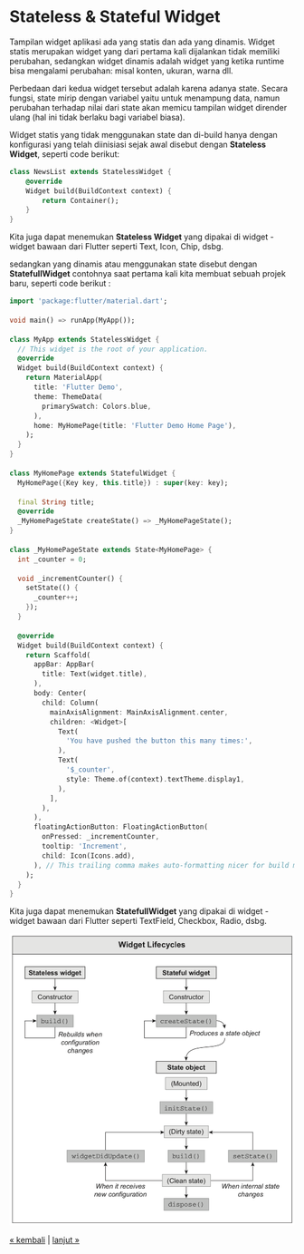 # Stateless & Stateful Widget

Tampilan widget aplikasi ada yang statis dan ada yang dinamis. Widget statis merupakan widget yang dari pertama kali dijalankan tidak memiliki perubahan, sedangkan widget dinamis adalah widget yang ketika runtime bisa mengalami perubahan: misal konten, ukuran, warna dll.

Perbedaan dari kedua widget tersebut adalah karena adanya state. Secara fungsi, state mirip dengan variabel yaitu untuk menampung data, namun perubahan terhadap nilai dari state akan memicu tampilan widget dirender ulang (hal ini tidak berlaku bagi variabel biasa).

Widget statis yang tidak menggunakan state dan di-build hanya dengan konfigurasi yang telah diinisiasi sejak awal disebut dengan **Stateless Widget**, seperti code berikut:

```dart
class NewsList extends StatelessWidget { 
    @override
    Widget build(BuildContext context) {
        return Container(); 
    }
}
```
Kita juga dapat menemukan **Stateless Widget** yang dipakai di widget - widget bawaan dari Flutter seperti Text, Icon, Chip, dsbg.


sedangkan yang dinamis atau menggunakan state disebut dengan **StatefullWidget** contohnya saat pertama kali kita membuat sebuah projek baru, seperti code berikut :

```dart
import 'package:flutter/material.dart';

void main() => runApp(MyApp());

class MyApp extends StatelessWidget {
  // This widget is the root of your application.
  @override
  Widget build(BuildContext context) {
    return MaterialApp(
      title: 'Flutter Demo',
      theme: ThemeData(
        primarySwatch: Colors.blue,
      ),
      home: MyHomePage(title: 'Flutter Demo Home Page'),
    );
  }
}

class MyHomePage extends StatefulWidget {
  MyHomePage({Key key, this.title}) : super(key: key);

  final String title;
  @override
  _MyHomePageState createState() => _MyHomePageState();
}

class _MyHomePageState extends State<MyHomePage> {
  int _counter = 0;

  void _incrementCounter() {
    setState(() {
      _counter++;
    });
  }

  @override
  Widget build(BuildContext context) {
    return Scaffold(
      appBar: AppBar(
        title: Text(widget.title),
      ),
      body: Center(
        child: Column(
          mainAxisAlignment: MainAxisAlignment.center,
          children: <Widget>[
            Text(
              'You have pushed the button this many times:',
            ),
            Text(
              '$_counter',
              style: Theme.of(context).textTheme.display1,
            ),
          ],
        ),
      ),
      floatingActionButton: FloatingActionButton(
        onPressed: _incrementCounter,
        tooltip: 'Increment',
        child: Icon(Icons.add),
      ), // This trailing comma makes auto-formatting nicer for build methods.
    );
  }
}


```

Kita juga dapat menemukan **StatefullWidget** yang dipakai di widget - widget bawaan dari Flutter seperti TextField, Checkbox, Radio, dsbg.

![](images/widget-lifecycle.png)





[&laquo; kembali](06.md) | [lanjut &raquo;](08.md)
